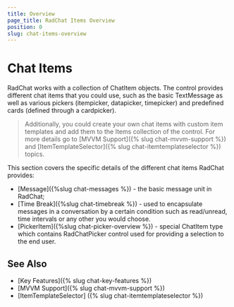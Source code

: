 ```yaml
---
title: Overview
page_title: RadChat Items Overview
position: 0
slug: chat-items-overview
---
```


# Chat Items #

RadChat works with a collection of ChatItem objects. The control provides different chat items that you could use, such as the basic TextMessage as well as various pickers (itempicker, datapicker, timepicker) and predefined cards (defined through a cardpicker).

> Additionally, you could create your own chat items with custom item templates and add them to the Items collection of the control. For more details go to [MVVM Support]({% slug chat-mvvm-support %}) and [ItemTemplateSelector]({% slug chat-itemtemplateselector %}) topics.

This section covers the specific details of the different chat items RadChat provides:

* [Message]({%slug chat-messages %}) - the basic message unit in RadChat;
* [Time Break]({%slug chat-timebreak %}) - used to encapsulate messages in a conversation by a certain condition such as read/unread, time intervals or any other you would choose.
* [PickerItem]({%slug chat-picker-overview %}) - special ChatItem type which contains RadChatPicker control used for providing a selection to the end user.

## See Also

- [Key Features]({% slug chat-key-features %})
- [MVVM Support]({% slug chat-mvvm-support %})
- [ItemTemplateSelector] ({% slug chat-itemtemplateselector %})